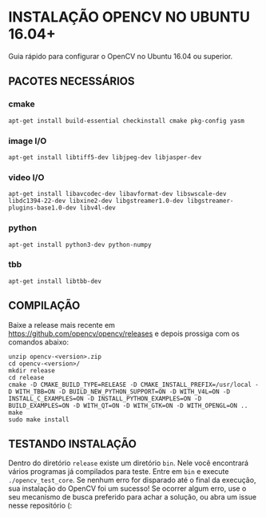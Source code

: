 # INSTALAÇÃO OPENCV NO UBUNTU 16.04+
Guia rápido para configurar o OpenCV no Ubuntu 16.04 ou superior.

## PACOTES NECESSÁRIOS
### cmake
```apt-get install build-essential checkinstall cmake pkg-config yasm```
### image I/O
```apt-get install libtiff5-dev libjpeg-dev libjasper-dev```
### video I/O
```apt-get install libavcodec-dev libavformat-dev libswscale-dev libdc1394-22-dev libxine2-dev libgstreamer1.0-dev libgstreamer-plugins-base1.0-dev libv4l-dev```
### python
```apt-get install python3-dev python-numpy```
### tbb
```apt-get install libtbb-dev```

## COMPILAÇÃO
Baixe a release mais recente em https://github.com/opencv/opencv/releases e depois prossiga com os comandos abaixo:

```
unzip opencv-<version>.zip
cd opencv-<version>/
mkdir release
cd release
cmake -D CMAKE_BUILD_TYPE=RELEASE -D CMAKE_INSTALL_PREFIX=/usr/local -D WITH_TBB=ON -D BUILD_NEW_PYTHON_SUPPORT=ON -D WITH_V4L=ON -D INSTALL_C_EXAMPLES=ON -D INSTALL_PYTHON_EXAMPLES=ON -D BUILD_EXAMPLES=ON -D WITH_QT=ON -D WITH_GTK=ON -D WITH_OPENGL=ON ..
make
sudo make install
```

## TESTANDO INSTALAÇÃO
Dentro do diretório ```release``` existe um diretório ```bin```. Nele você encontrará vários programas já compilados para teste. Entre em ```bin``` e execute ```./opencv_test_core```. Se nenhum erro for disparado até o final da execução, sua instalação do OpenCV foi um sucesso! Se ocorrer algum erro, use o seu mecanismo de busca preferido para achar a solução, ou abra um issue nesse repositório (:
